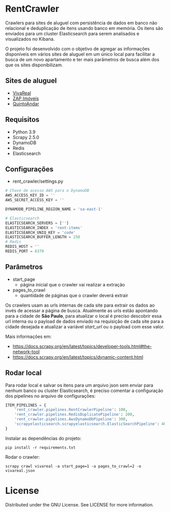 # RentCrawler

Crawlers para sites de aluguel com persistência de dados em banco não relacional e deduplicação de itens usando banco em memória. Os itens são enviados para um cluster Elasticsearch para serem analisados e visualizados no Kibana.

O projeto foi desenvolvido com o objetivo de agregar as informações disponíveis em vários sites de aluguel em um único local para facilitar a busca de um novo apartamento e ter mais parâmetros de busca além dos que os sites disponibilizam.

## Sites de aluguel

- [VivaReal](https://vivareal.com.br/)
- [ZAP Imóveis](https://www.zapimoveis.com.br/)
- [QuintoAndar](https://www.quintoandar.com.br/)

## Requisitos

- Python 3.9
- Scrapy 2.5.0
- DynamoDB
- Redis
- Elasticsearch

## Configurações

* rent_crawler/settings.py

```py
# Chave de acesso AWS para o DynamoDB
AWS_ACCESS_KEY_ID = ''
AWS_SECRET_ACCESS_KEY = ''

DYNAMODB_PIPELINE_REGION_NAME = 'sa-east-1'

# Elasticsearch 
ELASTICSEARCH_SERVERS = ['']
ELASTICSEARCH_INDEX = 'rent-items'
ELASTICSEARCH_UNIQ_KEY = 'code'
ELASTICSEARCH_BUFFER_LENGTH = 250
# Redis
REDIS_HOST = ''
REDIS_PORT = 6379
```

## Parâmetros

- start_page
  - página inicial que o crawler vai realizar a extração
- pages_to_crawl
  - quantidade de páginas que o crawler deverá extrair 

Os crawlers usam as urls internas de cada site para extrair os dados ao invés de acessar a página de busca. Atualmente as urls estão apontando para a cidade de **São Paulo**, para atualizar o local é preciso descobrir essa url interna ou o payload de dados enviado na requisição de cada site para a cidade desejada e atualizar a variável _start_url_ ou o payload com esse valor. 

Mais informações em:
- https://docs.scrapy.org/en/latest/topics/developer-tools.html#the-network-tool
- https://docs.scrapy.org/en/latest/topics/dynamic-content.html

## Rodar local

Para rodar local e salvar os itens para um arquivo json sem enviar para nenhum banco ou cluster Elasticsearch, é preciso comentar a configuração dos pipelines no arquivo de configurações:

```py
ITEM_PIPELINES = {
    'rent_crawler.pipelines.RentCrawlerPipeline': 100,
    'rent_crawler.pipelines.RedisDuplicatePipeline': 200,
    'rent_crawler.pipelines.AwsDynamoDbPipeline': 300,
    'scrapyelasticsearch.scrapyelasticsearch.ElasticSearchPipeline': 400
}
```

Instalar as dependências do projeto:

```
pip install -r requirements.txt
```


Rodar o crawler:

```
scrapy crawl vivareal -a start_page=1 -a pages_to_crawl=2 -o vivareal.json
```

# License

Distributed under the GNU License. See LICENSE for more information.